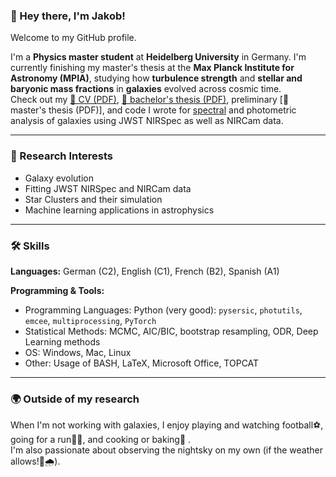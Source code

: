 ### 👋 Hey there, I'm Jakob!

Welcome to my GitHub profile.

I'm a **Physics master student** at **Heidelberg University** in Germany. I'm currently finishing my master's thesis at the **Max Planck Institute for Astronomy (MPIA)**, studying how **turbulence strength** and **stellar and baryonic mass fractions** in **galaxies** evolved across cosmic time.  
Check out my [📄 CV (PDF)](CV_Jakob_Moehrle.pdf), [📄 bachelor's thesis (PDF)](https://drive.google.com/file/d/1uZ9qICdc810_Rubrk45-UtCiBaQ_23Nn/view?usp=drive_link), preliminary [📄 master's thesis (PDF)], and code I wrote for [spectral]([./emission_line_fitting](https://github.com/jmoehrle/emission_line_fitting)) and photometric analysis of galaxies using JWST NIRSpec as well as NIRCam data.

---

### 🔭 Research Interests
- Galaxy evolution
- Fitting JWST NIRSpec and NIRCam data
- Star Clusters and their simulation
- Machine learning applications in astrophysics

---

### 🛠 Skills

**Languages:** German (C2), English (C1), French (B2), Spanish (A1)  

**Programming & Tools:**  
- Programming Languages: Python (very good): `pysersic`, `photutils`, `emcee`, `multiprocessing`, `PyTorch`
- Statistical Methods: MCMC, AIC/BIC, bootstrap resampling, ODR, Deep Learning methods
- OS: Windows, Mac, Linux
- Other: Usage of BASH, LaTeX, Microsoft Office, TOPCAT

---

### 🌍 Outside of my research

When I'm not working with galaxies, I enjoy playing and watching football⚽, going for a run🏃‍♂️, and cooking or baking🍳 .  
I'm also passionate about observing the nightsky on my own (if the weather allows!😬🌧️).
